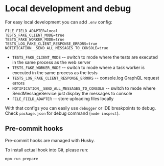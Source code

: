 Local development and debug
=====

For easy local development you can add `.env` config:

```shell
FILE_FIELD_ADAPTER=local
TESTS_FAKE_CLIENT_MODE=true
TESTS_FAKE_WORKER_MODE=true
TESTS_LOG_FAKE_CLIENT_RESPONSE_ERRORS=true
NOTIFICATION__SEND_ALL_MESSAGES_TO_CONSOLE=true
```

- `TESTS_FAKE_CLIENT_MODE` -- switch to mode where the tests are executed in the same process as the web server
- `TESTS_FAKE_WORKER_MODE` -- switch to mode where a task worker is executed in the same process as the tests
- `TESTS_LOG_FAKE_CLIENT_RESPONSE_ERRORS` -- console.log GraphQL request errors
- `NOTIFICATION__SEND_ALL_MESSAGES_TO_CONSOLE` -- switch to mode where SendMessageService just display the messages to console
- `FILE_FIELD_ADAPTER` -- store uploading files locally

With that configs you can easily use `debugger` or IDE breakpoints to debug.
Check `package.json` for debug command (`node inspect`).

## Pre-commit hooks

Pre-commit hooks are managed with Husky.

To install actual hook into Git, please run:

```shell
npm run prepare
```
